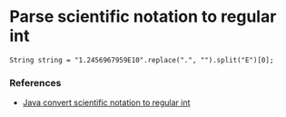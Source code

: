 # Parse scientific notation to regular int

```
String string = "1.2456967959E10".replace(".", "").split("E")[0];
```

### References

- [Java convert scientific notation to regular int](https://stackoverflow.com/questions/2546147/java-convert-scientific-notation-to-regular-int)
